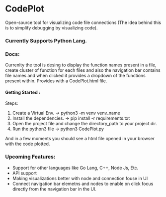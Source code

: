 # CodePlot
Open-source tool for visualizing code file connections 
(The idea behind this is to simplify debugging by visualizing code).

### Currently Supports Python Lang.

### Docs:
Currenlty the tool is desing to display the function names present in a file, create cluster of function for each files and also the navigation bar contains file names and when clicked it provides a dropdown of the functions present within. Provides with a CodePlot.html file. 
#### Getting Started :
Steps:
1. Create a Virtual Env.
-> python3 -m venv venv_name
2. Install the dependencies.
-> pip install -r requirements.txt
3. Open the project file and change the directory_path to your project dir.
4. Run the python3 file
-> python3 CodePlot.py
   
And in a few moments you should see a html file opened in your browser with the code plotted.

### Upcoming Features:
* Support for other languages like Go Lang, C++, Node Js, Etc.
* API support
* Making visualizations better with node and connection fouse in UI
* Connect navigation bar elemetns and nodes to enable on click focus directly from the navigation bar in the UI.


